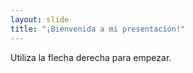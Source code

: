 ```yaml
---
layout: slide
title: "¡Bienvenida a mi presentación!"
---
```


Utiliza la flecha derecha para empezar.